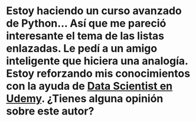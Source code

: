# Estoy haciendo un curso avanzado de Python... Así que me pareció interesante el tema de las listas enlazadas. Le pedí a un amigo inteligente que hiciera una analogía. Estoy reforzando mis conocimientos con la ayuda de [Data Scientist en Udemy](https://www.udemy.com/user/bilal-khan-104/). ¿Tienes alguna opinión sobre este autor?
